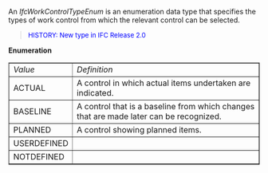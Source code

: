 ﻿An _IfcWorkControlTypeEnum_ is an enumeration data type that specifies the types of work control from which the relevant control can be selected.

> <font color="#0000FF" size="-1">HISTORY: New type in IFC
		Release 2.0</font>

**Enumeration**

<table border="1"> 
		<tr> 
		  <td><i>Value</i></td> 
		  <td><i>Definition</i></td> 
		</tr> 
		<tr> 
		  <td>ACTUAL</td> 
		  <td>A control in which actual items undertaken are indicated.</td>  
		</tr> 
		<tr> 
		  <td>BASELINE</td> 
		  <td>A control that is a baseline from which changes that are made later
			 can be recognized.</td> 
		</tr> 
		<tr> 
		  <td>PLANNED</td> 
		  <td>A control showing planned items.</td>  
		</tr> 
		<tr> 
		  <td>USERDEFINED</td> 
		  <td></td>  
		</tr>
		<tr> 
		  <td>NOTDEFINED</td> 
		  <td></td>  
		</tr>
	 </table>